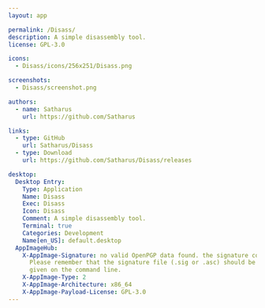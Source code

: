 ```yaml
---
layout: app

permalink: /Disass/
description: A simple disassembly tool.
license: GPL-3.0

icons:
  - Disass/icons/256x251/Disass.png

screenshots:
  - Disass/screenshot.png

authors:
  - name: Satharus
    url: https://github.com/Satharus

links:
  - type: GitHub
    url: Satharus/Disass
  - type: Download
    url: https://github.com/Satharus/Disass/releases

desktop:
  Desktop Entry:
    Type: Application
    Name: Disass
    Exec: Disass
    Icon: Disass
    Comment: A simple disassembly tool.
    Terminal: true
    Categories: Development
    Name[en_US]: default.desktop
  AppImageHub:
    X-AppImage-Signature: no valid OpenPGP data found. the signature could not be verified.
      Please remember that the signature file (.sig or .asc) should be the first file
      given on the command line.
    X-AppImage-Type: 2
    X-AppImage-Architecture: x86_64
    X-AppImage-Payload-License: GPL-3.0
---
```

